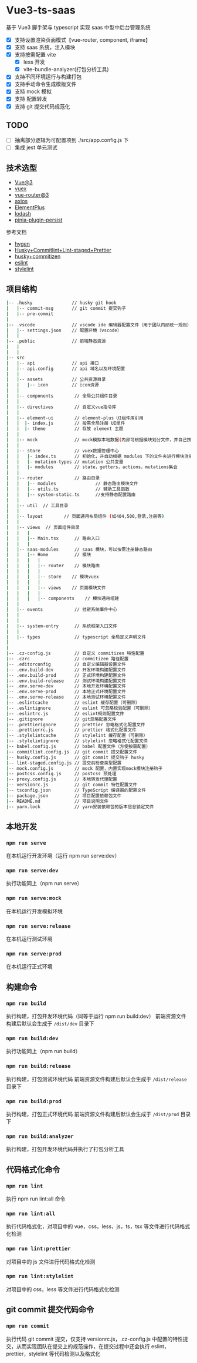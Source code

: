 # Vue3-ts-saas

基于 Vue3 脚手架与 typescript 实现 saas 中型中后台管理系统

- [x] 支持设置渲染页面模式【vue-router, component, iframe】
- [x] 支持 saas 系统，注入模块
- [x] 支持按需配置 vite
  - [x] less 开发
  - [x] vite-bundle-analyzer(打包分析工具)
- [x] 支持不同环境运行与构建打包
- [x] 支持手动命令生成模版文件
- [x] 支持 mock 模拟
- [x] 支持 配置转发
- [x] 支持 git 提交代码规范化

## TODO

- [ ] 抽离部分逻辑为可配置项到 ./src/app.config.js 下
- [ ] 集成 jest 单元测试

## 技术选型

- [Vue@3](https://cn.vuejs.org/)
- [vuex](https://pinia.web3doc.top/)
- [vue-router@3](https://router.vuejs.org/zh/guide/)
- [axios](http://www.axios-js.com/)
- [ElementPlus](https://element-plus.gitee.io/zh-CN/)
- [lodash](https://www.lodashjs.com/)
- [pinia-plugin-persist](https://seb-l.github.io/pinia-plugin-persist/)

参考文档

- [hygen](http://www.hygen.io/docs/express/)
- [Husky+Commitlint+Lint-staged+Prettier](https://www.jianshu.com/p/0e51c0c39280)
- [husky+commitizen](https://www.pudn.com/news/6228dbac9ddf223e1ad27a43.html)
- [eslint](https://eslint.bootcss.com/)
- [stylelint](https://stylelint.io/)

## 项目结构

```bash
|-- .husky               // husky git hook
|   |-- commit-msg       // git commit 提交钩子
|   |-- pre-commit
|
|-- .vscode              // vscode ide 编辑器配置文件（用于团队内部统一规则）
|   |-- settings.json    // 配置环境（vscode）
|   |
|-- .public              // 前端静态资源
|   |
|   |
|-- src
|   |-- api              // api 接口
|   |-- api.config       // api 域名以及环境配置
|   |
|   |-- assets           // 公共资源目录
|   |   |-- icon         // icon资源
|   |
|   |-- components        // 全局公共组件目录
|   |
|   |-- directives        // 自定义vue指令库
|   |
|   |-- element-ui        // element-plus UI组件库引用
|   |  |- index.js        // 按需全局注册 UI组件
|   |  |- theme           // 存放 element 主题
|   |
|   |-- mock              // mock模拟本地数据(内部可根据模块划分文件，并自己按需注册接口地址)
|   |
|   |-- store             // vuex数据管理中心
|   |   |- index.ts       // 初始化，并自动根据 modules 下的文件夹进行模块注册
|   |   |- mutation-types // mutation 公共变量
|   |   |- modules        // state，getters，actions，mutations集合
|   |
|   |-- router            // 路由目录
|   |   |-- modules               // 静态路由模块文件
|   |   |-- utils.ts              // 辅助工具函数
|   |   |-- system-static.ts      //支持静态配置路由
|   |
|   |-- util  // 工具目录
|   |
|   |-- layout        // 页面通用布局组件 (如404,500,登录,注册等)
|   |
|   |-- views  // 页面组件目录
|   |   |
|   |   |-- Main.tsx      // 路由入口
|   |   |
|   |-- saas-modules      // saas 模块，可以按需注册静态路由
|   |   |-- Home          // 模块
|   |   |   |
|   |   |   |-- router    // 模块路由
|   |   |   |
|   |   |   |-- store    // 模块vuex
|   |   |   |
|   |   |   |-- views    // 页面模块文件
|   |   |   |
|   |   |   |-- components    // 模块通用组建
|   |
|   |-- events            // 挂砸系统事件中心
|   |
|   |
|   |-- system-entry      // 系统框架入口文件
|   |
|   |-- types             // typescript 全局定义声明文件
|
|
|-- .cz-config.js         // 自定义 commitizen 特性配置
|-- .czrc                 // commitizen 路径配置
|-- .editorconfig         // 自定义编辑器设置文件
|-- .env.build-dev        // 开发环境构建配置文件
|-- .env.build-prod       // 正式环境构建配置文件
|-- .env.build-release    // 测试环境构建配置文件
|-- .env.serve-dev        // 本地开发环境配置文件
|-- .env.serve-prod       // 本地正式环境配置文件
|-- .env.serve-release    // 本地测试环境配置文件
|-- .eslintcache          // eslint 缓存配置（可删除）
|-- .eslintignore         // eslint 可忽略校验配置（可删除）
|-- .eslintrc.js          // eslint规则配置文件
|-- .gitignore            // git忽略配置文件
|-- .prettierignore       // prettier 忽略格式化配置文件
|-- .prettierrc.js        // prettier 格式化配置文件
|-- .stylelintcache       // stylelint 缓存配置（可删除）
|-- .stylelintignore      // stylelint 忽略格式化配置文件
|-- babel.config.js       // babel 配置文件（方便按需配置）
|-- commitlint.config.js  // git commit 提交配置文件
|-- husky.config.js       // git commit 提交钩子 husky
|-- lint-staged.config.js // 提交前检查类型配置
|-- mock.config.js        // mock 配置，内置实现mock模块注册钩子
|-- postcss.config.js     // postcss 预处理
|-- proxy.config.js       // 本地转发代理配置
|-- versionrc.js          // git commit 特性配置文件
|-- tsconfig.json         // TypeScript 编译器的配置文件
|-- package.json          // 项目配置依赖包文件
|-- README.md             // 项目说明文件
|-- yarn.lock             // yarn安装依赖包的版本信息锁定文件
```

## 本地开发

### `npm run serve`

在本机运行开发环境（运行 npm run serve:dev）

### `npm run serve:dev`

执行功能同上（npm run serve）

### `npm run serve:mock`

在本机运行开发模拟环境

### `npm run serve:release`

在本机运行测试环境

### `npm run serve:prod`

在本机运行正式环境

## 构建命令

### `npm run build`

执行构建，打包开发环境代码（同等于运行 npm run build:dev）
前端资源文件构建后默认会生成于 `/dist/dev` 目录下

### `npm run build:dev`

执行功能同上（npm run build）

### `npm run build:release`

执行构建，打包测试环境代码
前端资源文件构建后默认会生成于 `/dist/release` 目录下

### `npm run build:prod`

执行构建，打包正式环境代码
前端资源文件构建后默认会生成于 `/dist/prod` 目录下

### `npm run build:analyzer`

执行构建，打包开发环境代码并执行了打包分析工具

## 代码格式化命令

### `npm run lint`

执行 npm run lint:all 命令

### `npm run lint:all`

执行代码格式化，对项目中的 vue，css，less，js，ts，tsx 等文件进行代码格式化检测

### `npm run lint:prettier`

对项目中的 js 文件进行代码格式化检测

### `npm run lint:stylelint`

对项目中的 css，less 等文件进行代码格式化检测

## git commit 提交代码命令

### `npm run commit`

执行代码 git commit 提交，仅支持 versionrc.js，.cz-config.js 中配置的特性提交，从而实现团队在提交上的规范操作，在提交过程中还会执行 eslint，prettier，stylelint 等代码检测以及格式化
